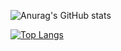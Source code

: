 ![Anurag's GitHub stats](https://github-readme-stats.vercel.app/api?username=black-software100&show_icons=true&theme=gotham)

[![Top Langs](https://github-readme-stats.vercel.app/api/top-langs/?username=black-software100&langs_count=8)](https://github.com/anuraghazra/github-readme-stats)
